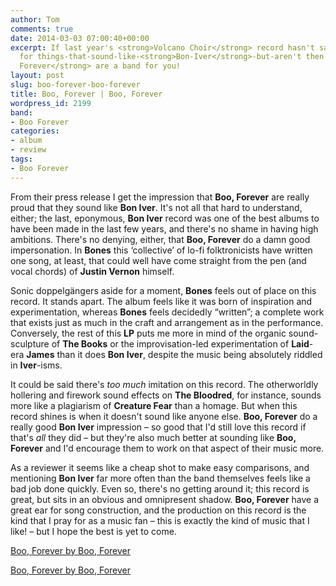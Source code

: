 ```yaml
---
author: Tom
comments: true
date: 2014-03-03 07:00:40+00:00
excerpt: If last year's <strong>Volcano Choir</strong> record hasn't sated your apatite
  for things-that-sound-like-<strong>Bon-Iver</strong>-but-aren't then <strong>Boo,
  Forever</strong> are a band for you!
layout: post
slug: boo-forever-boo-forever
title: Boo, Forever | Boo, Forever
wordpress_id: 2199
band:
- Boo Forever
categories:
- album
- review
tags:
- Boo Forever
---
```


From their press release I get the impression that **Boo, Forever** are really proud that they sound like **Bon Iver**. It's not all that hard to understand, either; the last, eponymous, **Bon Iver** record was one of the best albums to have been made in the last few years, and there's no shame in having high ambitions. There's no denying, either, that **Boo, Forever** do a damn good impersonation. In **Bones** this ‘collective’ of lo-fi folktronicists have written one song, at least, that could well have come straight from the pen (and vocal chords) of **Justin Vernon** himself.





Sonic doppelgängers aside for a moment, **Bones** feels out of place on this record. It stands apart. The album feels like it was born of inspiration and experimentation, whereas **Bones** feels decidedly “written”; a complete work that exists just as much in the craft and arrangement as in the performance. Conversely, the rest of this **LP** puts me more in mind of the organic sound-sculpture of **The Books** or the improvisation-led experimentation of **Laid**-era **James** than it does **Bon Iver**, despite the music being absolutely riddled in **Iver**-isms.





It could be said there's _too much_ imitation on this record. The otherworldly hollering and firework sound effects on **The Bloodred**, for instance, sounds more like a plagiarism of **Creature Fear** than a homage. But when this record shines is when it doesn't sound like anyone else. **Boo, Forever** do a really good **Bon Iver** impression – so good that I'd still love this record if that's _all_ they did – but they're also much better at sounding like **Boo, Forever** and I'd encourage them to work on that aspect of their music more.





As a reviewer it seems like a cheap shot to make easy comparisons, and mentioning **Bon Iver** far more often than the band themselves feels like a bad job done quickly. Even so, there's no getting around it; this record is great, but sits in an obvious and omnipresent shadow. **Boo, Forever** have a great ear for song construction, and the production on this record is the kind that I pray for as a music fan – this is exactly the kind of music that I like! – but I hope the best is yet to come.



[Boo, Forever by Boo, Forever](http://somethingsomethingrecords.bandcamp.com/album/boo-forever)

[Boo, Forever by Boo, Forever](http://somethingsomethingrecords.bandcamp.com/album/boo-forever)
